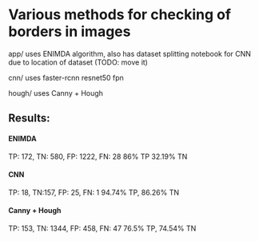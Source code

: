 # Various methods for checking of borders in images
app/ uses ENIMDA algorithm, also has dataset splitting notebook for CNN due to location of dataset (TODO: move it)

cnn/ uses faster-rcnn resnet50 fpn

hough/ uses Canny + Hough

## Results:
#### ENIMDA
TP: 172, TN: 580, FP: 1222, FN: 28
86% TP 32.19% TN

#### CNN
TP: 18, TN:157, FP: 25, FN: 1
94.74% TP, 86.26% TN

#### Canny + Hough
TP: 153, TN: 1344, FP: 458, FN: 47
76.5% TP, 74.54% TN
